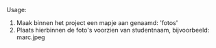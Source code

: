 Usage:

1. Maak binnen het project een mapje aan genaamd: 'fotos'
2. Plaats hierbinnen de foto's voorzien van studentnaam, bijvoorbeeld: marc.jpeg
   
